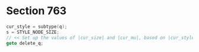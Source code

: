 # Section 763

```c << Change the current style and |goto delete_q| >>=
cur_style = subtype(q);
s = STYLE_NODE_SIZE;
// << Set up the values of |cur_size| and |cur_mu|, based on |cur_style| >>
goto delete_q;
```
